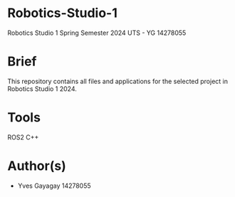 # Robotics-Studio-1
Robotics Studio 1 Spring Semester 2024 UTS - YG 14278055 

# Brief
This repository contains all files and applications for the selected project in Robotics Studio 1 2024. 

# Tools 
ROS2 
C++ 

# Author(s)
- Yves Gayagay 14278055
